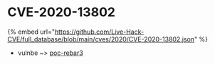 # CVE-2020-13802
{% embed url="https://github.com/Live-Hack-CVE/full_database/blob/main/cves/2020/CVE-2020-13802.json" %}

* vulnbe ~> [poc-rebar3](https://www.alice-snow.ru/2020/database/cve-2020-13802/poc-rebar3-vulnbe)